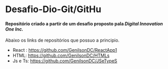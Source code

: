 # Desafio-Dio-Git/GitHu

#### Repositório criado a partir de um desafio proposto pala *Digital Innovation One Inc.*

Abaixo os links de repositórios que possuo a principio.

- React : https://github.com/GenilsonDC/ReactApp1
- HTML: https://github.com/GenilsonDC/HTMLs
- Js e Ts: https://github.com/GenilsonDC/JSeTypeS

